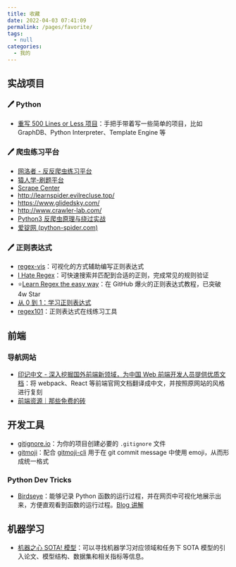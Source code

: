 ```yaml
---
title: 收藏
date: 2022-04-03 07:41:09
permalink: /pages/favorite/
tags: 
  - null
categories: 
  - 我的
---
```


## 实战项目

### :pen: Python

+ [重写 500 Lines or Less 项目](https://shuhari.dev/blog/2020/05/500lines-rewrite-intro)：手把手带着写一些简单的项目，比如 GraphDB、Python Interpreter、Template Engine 等

### :pen: 爬虫练习平台

+ [网洛者 - 反反爬虫练习平台](http://spider.wangluozhe.com/)
+ [猿人学-刷题平台](https://match.yuanrenxue.com/)
+ [Scrape Center](https://scrape.center/)
+ http://learnspider.evilrecluse.top/ 
+ https://www.glidedsky.com/ 
+ http://www.crawler-lab.com/ 
+ [Python3 反爬虫原理与绕过实战](http://www.porters.vip/)
+ [爱锭网 (python-spider.com)](https://www.python-spider.com/challenge/)

### :pen: 正则表达式

+ [regex-vis](https://github.com/Bowen7/regex-vis)：可视化的方式辅助编写正则表达式
+ [I Hate Regex](https://github.com/geongeorge/i-hate-regex)：可快速搜索并匹配到合适的正则，完成常见的规则验证
+ :star:[Learn Regex the easy way](https://github.com/ziishaned/learn-regex/blob/master/translations/README-cn.md)：在 GitHub 爆火的正则表达式教程，已突破 4w Star
+ [从 0 到 1：学习正则表达式](https://regexlearn.com/zh-cn/)
+ [regex101](https://regex101.com)：正则表达式在线练习工具

## 前端

### 导航网站

+ [印记中文 - 深入挖掘国外前端新领域，为中国 Web 前端开发人员提供优质文档](https://docschina.org/)：将 webpack、React 等前端官网文档翻译成中文，并按照原网站的风格进行复刻
+ [前端资源｜那些免费的砖](https://www.thosefree.com/web)



## 开发工具

+ [gitignore.io](gitignore.io)：为你的项目创建必要的 `.gitignore` 文件
+ [gitmoji](https://github.com/carloscuesta/gitmoji)：配合 [gitmoji-cli](https://github.com/carloscuesta/gitmoji-cli) 用于在 git commit message 中使用 emoji，从而形成统一格式

### Python Dev Tricks

+ [Birdseye](https://github.com/alexmojaki/birdseye)：能够记录 Python 函数的运行过程，并在网页中可视化地展示出来，方便直观看到函数的运行过程。[Blog 讲解](https://blog.csdn.net/u010751000/article/details/116358968)

## 机器学习

+ [机器之心 SOTA! 模型](https://sota.jiqizhixin.com/)：可以寻找机器学习对应领域和任务下 SOTA 模型的引入论文、模型结构、数据集和相关指标等信息。

  